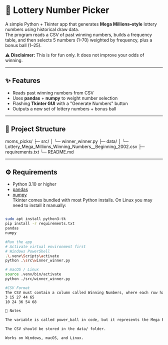 # 🎰 Lottery Number Picker

A simple Python + Tkinter app that generates **Mega Millions–style** lottery numbers using historical draw data.  
The program reads a CSV of past winning numbers, builds a frequency table, and then selects 5 numbers (1–70) weighted by frequency, plus a bonus ball (1–25).

⚠️ **Disclaimer:** This is for fun only. It does not improve your odds of winning.

---

## ✨ Features
- Reads past winning numbers from CSV
- Uses **pandas** + **numpy** to weight number selection
- Flashing **Tkinter GUI** with a "Generate Numbers" button
- Outputs a new set of lottery numbers + bonus ball

---

## 📂 Project Structure
moms_picks/
├─ src/
│ └─ winner_winner.py
├─ data/
│ └─ Lottery_Mega_Millions_Winning_Numbers__Beginning_2002.csv
├─ requirements.txt
└─ README.md

---

## ⚙️ Requirements
- Python 3.10 or higher
- [pandas](https://pandas.pydata.org/)
- [numpy](https://numpy.org/)  
Tkinter comes bundled with most Python installs. On Linux you may need to install it manually:
```bash

sudo apt install python3-tk
pip install -r requirements.txt
pandas
numpy

#Run the app
# Activate virtual environment first
# Windows PowerShell
.\.venv\Scripts\activate
python .\src\winner_winner.py

# macOS / Linux
source .venv/bin/activate
python ./src/winner_winner.py

#CSV Format
The CSV must contain a column called Winning Numbers, where each row has 5 numbers separated by spaces. Example:
3 15 27 44 65
10 24 36 54 68

📝 Notes

The variable is called power_ball in code, but it represents the Mega Ball (1–25).

The CSV should be stored in the data/ folder.

Works on Windows, macOS, and Linux.
